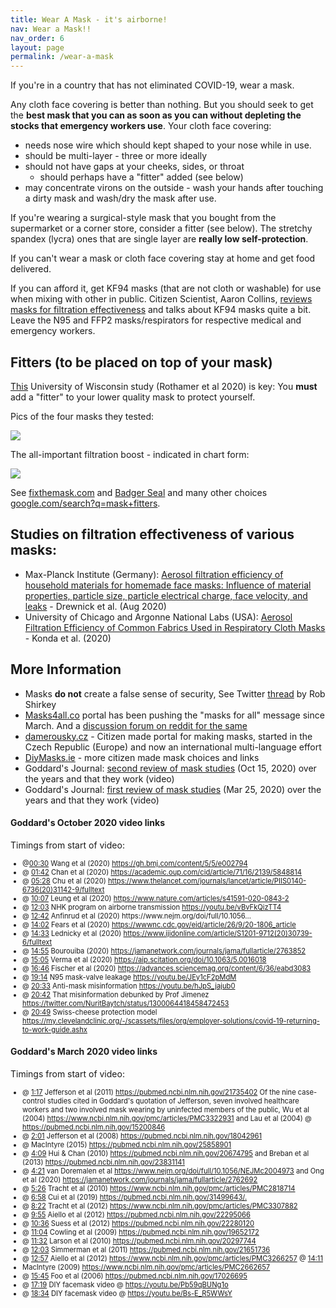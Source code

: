 ```yaml
---
title: Wear A Mask - it's airborne!
nav: Wear a Mask!!
nav_order: 6
layout: page
permalink: /wear-a-mask
---
```


If you're in a country that has not eliminated COVID-19, wear a mask.

Any cloth face covering is better than nothing. But you should seek to get the **best mask that you can as soon as you can without depleting the stocks that emergency workers use**. Your cloth face covering:

* needs nose wire which should kept shaped to your nose while in use.
* should be multi-layer - three or more ideally
* should not have gaps at your cheeks, sides, or throat
  * should perhaps have a "fitter" added (see below)
* may concentrate virons on the outside - wash your hands after touching a dirty mask and wash/dry the mask after use.

If you're wearing a surgical-style mask that you bought from the supermarket or a corner store, consider a fitter (see below). The stretchy spandex (lycra) ones that are single layer are **really low self-protection**. 

If you can't wear a mask or cloth face covering stay at home and get food delivered. 

If you can afford it, get KF94 masks (that are not cloth or washable) for use when mixing with other in public. Citizen Scientist, Aaron Collins, [reviews masks for filtration effectiveness](https://www.youtube.com/channel/UC3fF_rzkmZD0ufN685YE7lg) and talks about KF94 masks quite a bit.  Leave the N95 and FFP2 masks/respirators for respective medical and emergency workers.

## Fitters (to be placed on top of your mask)

[This](https://www.medrxiv.org/content/10.1101/2020.12.31.20249101v1.full.pdf) University of Wisconsin study (Rothamer et al 2020) is key: You **must** add a "fitter" to your lower quality mask to protect yourself.

Pics of the four masks they tested:

![](https://user-images.githubusercontent.com/82182/105577025-d36f3b00-5d6e-11eb-8e83-530b27fa6758.png)

The all-important filtration boost - indicated in chart form:

![](https://user-images.githubusercontent.com/82182/105577092-5b554500-5d6f-11eb-97fd-037eba011a96.png)

See [fixthemask.com](https://fixthemask.com/) and [Badger Seal](https://making.engr.wisc.edu/mask-fitter/) and many other choices [google.com/search?q=mask+fitters](https://www.google.com/search?q=mask+fitters).

## Studies on filtration effectiveness of various masks:

* Max-Planck Institute (Germany): [Aerosol filtration efficiency of household materials
  for homemade face masks: Influence of material
  properties, particle size, particle electrical charge,
  face velocity, and leaks](https://www.mpic.de/4745772/update-alltagsmasken-in-weiteren-tests) - Drewnick et al. (Aug 2020)
* University of Chicago and Argonne National Labs (USA): [Aerosol Filtration Efficiency of Common Fabrics Used in Respiratory Cloth Masks](https://www.ncbi.nlm.nih.gov/pmc/articles/PMC7185834/) - Konda et al. (2020)

## More Information

* Masks **do not** create a false sense of security, See Twitter [thread](https://twitter.com/robshirkey/status/1272945481820356608) by Rob Shirkey
* [Masks4all.co](https://masks4all.co) portal has been pushing the "masks for all" message since March. And a [discussion forum on reddit for the same](https://www.reddit.com/r/Masks4All/)
* [damerousky.cz](https://damerousky.cz/en) - Citizen made portal for making masks, started in the Czech Republic (Europe) and now an international multi-language effort
* [DiyMasks.ie](https://diymasks.ie/) - more citizen made mask choices and links
* Goddard's Journal: [second review of mask studies](https://www.youtube.com/watch?v=9CGrBygEQY0)  (Oct 15, 2020) over the years and that they work (video)
* Goddard's Journal: [first review of mask studies](https://www.youtube.com/watch?v=_JH04M04eQQ)  (Mar 25, 2020) over the years and that they work (video)

#### Goddard's October 2020 video links

Timings from start of video:

<ul style="font-size: 80%">
    <li><span>@</span><a href="https://youtu.be/watch?v=9CGrBygEQY0&amp;t=30s" >00:30</a>
    <span> Wang et al (2020) </span>
    <a 
       href="https://gh.bmj.com/content/5/5/e002794"
       rel="nofollow" target="_blank" >https://gh.bmj.com/content/5/5/e002794</a></li>
    <li><span>@</span>
    <a  href="https://youtu.be/watch?v=9CGrBygEQY0&amp;t=102s" >01:42</a>
    <span> Chan et al (2020) </span>
    <a 
       href="https://academic.oup.com/cid/article/71/16/2139/5848814"
       rel="nofollow" target="_blank" >https://academic.oup.com/cid/article/71/16/2139/5848814</a></li>
    <li><span>@</span>
    <a  href="https://youtu.be/watch?v=9CGrBygEQY0&amp;t=328s" >05:28</a>
    <span> Chu et al (2020) </span>
    <a 
       href="https://www.thelancet.com/journals/lancet/article/PIIS0140-6736(20)31142-9/fulltext"
       rel="nofollow" target="_blank" >https://www.thelancet.com/journals/lancet/article/PIIS0140-6736(20)31142-9/fulltext</a></li>
    <li><span>@</span>
    <a  href="https://youtu.be/watch?v=9CGrBygEQY0&amp;t=607s" >10:07</a>
    <span> Leung et al (2020) </span>
    <a 
       href="https://www.nature.com/articles/s41591-020-0843-2"
       rel="nofollow" target="_blank" >https://www.nature.com/articles/s41591-020-0843-2</a></li>
    <li><span>@</span>
    <a  href="https://youtu.be/watch?v=9CGrBygEQY0&amp;t=723s" >12:03</a>
    <span> NHK program on airborne transmission </span>
    <a 
       href="https://youtu.be/watch?v=vBvFkQizTT4"
       >https://youtu.be/vBvFkQizTT4</a></li>
    <li><span>@</span>
    <a  href="https://youtu.be/watch?v=9CGrBygEQY0&amp;t=762s" >12:42</a>
    <span> Anfinrud et al (2020) </span>https://www.nejm.org/doi/full/10.1056...</a></li>
    <li><span>@</span>
    <a  href="https://youtu.be/watch?v=9CGrBygEQY0&amp;t=842s" >14:02</a>
    <span> Fears et al (2020) </span>
    <a 
       href="https://wwwnc.cdc.gov/eid/article/26/9/20-1806_article"
       rel="nofollow" target="_blank" >https://wwwnc.cdc.gov/eid/article/26/9/20-1806_article</a></li>
    <li><span>@</span>
    <a  href="https://youtu.be/watch?v=9CGrBygEQY0&amp;t=873s" >14:33</a>
    <span> Lednicky et al (2020) </span>
    <a 
       href="https://www.ijidonline.com/article/S1201-9712(20)30739-6/fulltext"
       rel="nofollow" target="_blank" >https://www.ijidonline.com/article/S1201-9712(20)30739-6/fulltext</a></li>
    <li><span>@</span>
    <a  href="https://youtu.be/watch?v=9CGrBygEQY0&amp;t=895s" >14:55</a>
    <span> Bourouiba (2020) </span>
    <a 
       href="https://jamanetwork.com/journals/jama/fullarticle/2763852"
       rel="nofollow" target="_blank" >https://jamanetwork.com/journals/jama/fullarticle/2763852</a></li>
    <li><span>@</span>
    <a  href="https://youtu.be/watch?v=9CGrBygEQY0&amp;t=905s" >15:05</a>
    <span> Verma et al (2020) </span>
    <a 
       href="https://aip.scitation.org/doi/10.1063/5.0016018"
       rel="nofollow" target="_blank" >https://aip.scitation.org/doi/10.1063/5.0016018</a></li>
    <li><span>@</span>
    <a  href="https://youtu.be/watch?v=9CGrBygEQY0&amp;t=1006s" >16:46</a>
    <span> Fischer et al (2020) </span>
    <a 
       href="https://advances.sciencemag.org/content/6/36/eabd3083"
       rel="nofollow" target="_blank" >https://advances.sciencemag.org/content/6/36/eabd3083</a></li>
    <li><span>@</span>
    <a  href="https://youtu.be/watch?v=9CGrBygEQY0&amp;t=1154s" >19:14</a>
    <span> N95 mask-valve leakage </span>
    <a  href="https://youtu.be/watch?v=JEy1cF2pMdM"
       >https://youtu.be/JEy1cF2pMdM</a></li>
    <li><span>@</span>
    <a  href="https://youtu.be/watch?v=9CGrBygEQY0&amp;t=1233s" >20:33</a>
    <span> Anti-mask misinformation </span>
    <a  href="https://youtu.be/watch?v=hJpS_jajub0"
       >https://youtu.be/hJpS_jajub0</a></li>
    <li><span>@</span>
    <a  href="https://youtu.be/watch?v=9CGrBygEQY0&amp;t=1242s" >20:42</a>
    <span> That misinformation debunked by Prof Jimenez </span>
    <a 
       href="https://twitter.com/NuritBaytch/status/1300064418458472453"
       rel="nofollow" target="_blank" >https://twitter.com/NuritBaytch/status/1300064418458472453</a></li>
    <li><span>@</span>
    <a  href="https://youtu.be/watch?v=9CGrBygEQY0&amp;t=1249s" >20:49</a>
    <span> Swiss-cheese protection model </span>
    <a 
       href="https://my.clevelandclinic.org/-/scassets/files/org/employer-solutions/covid-19-returning-to-work-guide.ashx"
       rel="nofollow" target="_blank" >https://my.clevelandclinic.org/-/scassets/files/org/employer-solutions/covid-19-returning-to-work-guide.ashx</a></li>
</ul>

#### Goddard's March 2020 video links

Timings from start of video:

<ul style="font-size: 80%">
<li>
    @ <a href="https://youtu.be/watch?v=_JH04M04eQQ&amp;t=77s" >1:17</a>
    <span>Jefferson et al (2011)</span>
    <a href="https://pubmed.ncbi.nlm.nih.gov/21735402/"
        rel="nofollow" target="_blank">https://pubmed.ncbi.nlm.nih.gov/21735402</a>
    <span>
Of the nine case-control studies cited in Goddard's quotation of Jefferson, seven involved healthcare workers and two involved mask wearing by uninfected members of the public, Wu et al (2004) </span>
    <a href="https://www.ncbi.nlm.nih.gov/pmc/articles/PMC3322931/"
        rel="nofollow" target="_blank">https://www.ncbi.nlm.nih.gov/pmc/articles/PMC3322931</a>
    <span> and Lau et al (2004) @ </span>
    <a href="https://pubmed.ncbi.nlm.nih.gov/15200846/"
       rel="nofollow" target="_blank" >https://pubmed.ncbi.nlm.nih.gov/15200846</a></li>
    <li><span>@</span>
    <a href="https://youtu.be/watch?v=_JH04M04eQQ&amp;t=121s" >2:01</a>
    <span> Jefferson et al (2008) </span>
    <a href="https://pubmed.ncbi.nlm.nih.gov/18042961/"
       rel="nofollow" target="_blank" >https://pubmed.ncbi.nlm.nih.gov/18042961</a></li>
    <li><span>@ MacIntyre (2015) </span>
    <a href="https://pubmed.ncbi.nlm.nih.gov/25858901/"
        rel="nofollow" target="_blank">https://pubmed.ncbi.nlm.nih.gov/25858901</a></li>
    <li><span>@</span>
    <a href="https://youtu.be/watch?v=_JH04M04eQQ&amp;t=249s" >4:09</a>
    <span> Hui &amp; Chan (2010) </span>
    <a href="https://pubmed.ncbi.nlm.nih.gov/20674795/"
        rel="nofollow" target="_blank">https://pubmed.ncbi.nlm.nih.gov/20674795</a>
    <span> and Breban et al (2013) </span>
    <a href="https://pubmed.ncbi.nlm.nih.gov/23831141/"
       rel="nofollow" target="_blank" >https://pubmed.ncbi.nlm.nih.gov/23831141</a></li>
    <li><span>@</span>
    <a href="https://youtu.be/watch?v=_JH04M04eQQ&amp;t=261s" >4:21</a>
    <span> van Doremalen et al </span>
    <a href="https://www.nejm.org/doi/full/10.1056/NEJMc2004973"
        rel="nofollow" target="_blank">https://www.nejm.org/doi/full/10.1056/NEJMc2004973</a>
    <span> and Ong et al (2020) </span>
    <a href="https://jamanetwork.com/journals/jama/fullarticle/2762692"
        rel="nofollow" target="_blank">https://jamanetwork.com/journals/jama/fullarticle/2762692</a></li>
    <li><span>@</span>
    <a href="https://youtu.be/watch?v=_JH04M04eQQ&amp;t=326s" >5:26</a>
    <span> Tracht et al (2010) </span>
    <a href="https://www.ncbi.nlm.nih.gov/pmc/articles/PMC2818714/"
        rel="nofollow" target="_blank">https://www.ncbi.nlm.nih.gov/pmc/articles/PMC2818714</a></li>
    <li><span>@</span>
    <a href="https://youtu.be/watch?v=_JH04M04eQQ&amp;t=418s" >6:58</a>
    <span> Cui et al (2019) </span>
    <a href="https://pubmed.ncbi.nlm.nih.gov/31499643/"
        rel="nofollow" target="_blank">https://pubmed.ncbi.nlm.nih.gov/31499643/.</a></li>
    <li><span>@</span>
    <a href="https://youtu.be/watch?v=_JH04M04eQQ&amp;t=502s" >8:22</a>
    <span> Tracht et al (2012) </span>
    <a href="https://www.ncbi.nlm.nih.gov/pmc/articles/PMC3307882/"
        rel="nofollow" target="_blank">https://www.ncbi.nlm.nih.gov/pmc/articles/PMC3307882</a></li>
    <li><span>@</span>
    <a href="https://youtu.be/watch?v=_JH04M04eQQ&amp;t=595s" >9:55</a>
    <span> Aiello et al (2012) </span>
    <a href="https://pubmed.ncbi.nlm.nih.gov/22295066/"
        rel="nofollow" target="_blank">https://pubmed.ncbi.nlm.nih.gov/22295066</a></li>
    <li><span>@</span>
    <a href="https://youtu.be/watch?v=_JH04M04eQQ&amp;t=636s" >10:36</a>
    <span> Suess et al (2012) </span>
    <a href="https://pubmed.ncbi.nlm.nih.gov/22280120/"
        rel="nofollow" target="_blank">https://pubmed.ncbi.nlm.nih.gov/22280120</a></li>
    <li><span>@</span>
    <a href="https://youtu.be/watch?v=_JH04M04eQQ&amp;t=664s" >11:04</a>
    <span> Cowling et al (2009) </span>
    <a href="https://pubmed.ncbi.nlm.nih.gov/19652172/"
        rel="nofollow" target="_blank">https://pubmed.ncbi.nlm.nih.gov/19652172</a></li>
    <li><span>@</span>
    <a href="https://youtu.be/watch?v=_JH04M04eQQ&amp;t=692s" >11:32</a>
    <span> Larson et al (2010) </span>
    <a href="https://pubmed.ncbi.nlm.nih.gov/20297744/"
        rel="nofollow" target="_blank">https://pubmed.ncbi.nlm.nih.gov/20297744</a></li>
    <li><span>@</span>
    <a href="https://youtu.be/watch?v=_JH04M04eQQ&amp;t=723s" >12:03</a>
    <span> Simmerman et al (2011) </span>
    <a href="https://pubmed.ncbi.nlm.nih.gov/21651736"
        rel="nofollow" target="_blank">https://pubmed.ncbi.nlm.nih.gov/21651736</a></li>
    <li><span>@</span>
    <a href="https://youtu.be/watch?v=_JH04M04eQQ&amp;t=777s" >12:57</a>
    <span> Aiello et al (2012) </span>
    <a href="https://www.ncbi.nlm.nih.gov/pmc/articles/PMC3266257/"
        rel="nofollow" target="_blank">https://www.ncbi.nlm.nih.gov/pmc/articles/PMC3266257</a>
    <span>@</span>
    <a href="https://youtu.be/watch?v=_JH04M04eQQ&amp;t=851s" >14:11</a></li>
    <li><span> MacIntyre (2009) </span>
    <a href="https://www.ncbi.nlm.nih.gov/pmc/articles/PMC2662657/"
       rel="nofollow" target="_blank" >https://www.ncbi.nlm.nih.gov/pmc/articles/PMC2662657</a></li>
    <li><span>@</span>
    <a href="https://youtu.be/watch?v=_JH04M04eQQ&amp;t=945s" >15:45</a>
    <span> Foo et al (2006) </span>
    <a href="https://pubmed.ncbi.nlm.nih.gov/17026695/"
       rel="nofollow" target="_blank" >https://pubmed.ncbi.nlm.nih.gov/17026695</a></li>
    <li><span>@</span>
    <a href="https://youtu.be/watch?v=_JH04M04eQQ&amp;t=1039s" >17:19</a>
    <span> DIY facemask video @ </span>
    <a href="https://youtu.be/watch?v=Pb59qBUNg1o" >https://youtu.be/Pb59qBUNg1o</a></li>
    <li><span>@</span>
    <a href="https://youtu.be/watch?v=_JH04M04eQQ&amp;t=1114s" >18:34</a>
    <span> DIY facemask video @ </span>
    <a href="https://youtu.be/watch?v=Bs-E_R5WWsY" >https://youtu.be/Bs-E_R5WWsY</a></li>
</ul>
